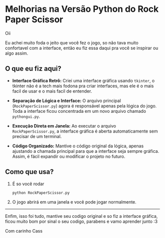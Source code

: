 # Melhorias na Versão Python do Rock Paper Scissor

Oii

Eu achei muito foda o jeito que você fez o jogo, so não tava muito confortavel com a interface, então eu fiz essa daqui pra você se inspirar ou algo assim.

## O que eu fiz aqui?

- **Interface Gráfica Retrô:**
  Criei uma interface gráfica usando `tkinter`, o tkinter não é a tech mais fodona pra criar interfaces, mas ele é o mais facil de usar e o mais facil de entender.

- **Separação de Lógica e Interface:**
  O arquivo principal (`RockPaperScissor.py`) agora é responsável apenas pela lógica do jogo. Toda a interface ficou concentrada em um novo arquivo chamado `pythongui.py`.

- **Execução Direta em Janela:**
  Ao executar o arquivo `RockPaperScissor.py`, a interface gráfica é aberta automaticamente sem precisar de um terminal.

- **Código Organizado:**
  Mantive o código original da lógica, apenas ajustando a chamada principal para que a interface seja sempre gráfica. Assim, é fácil expandir ou modificar o projeto no futuro.

## Como que usa?

1. É so você rodar
   ```bash
   python RockPaperScissor.py
   ```
2. O jogo abrirá em uma janela e você pode jogar normalmente.

---

Enfim, isso foi tudo, mantive seu codigo original e so fiz a interface gráfica, ficou muito bom por sinal o seu codigo, parabens e vamo aprender junto :3

Com carinho
Cass